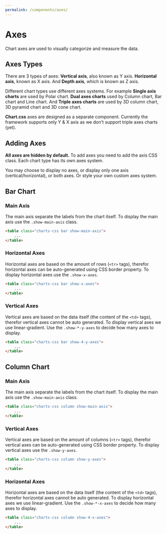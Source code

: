 ```yaml
---
permalink: /components/axes/
---
```


# Axes

Chart axes are used to visually categorize and measure the data.

## Axes Types

<!-- ### General Definitions -->

There are 3 types of axes: **Vertical axis**, also known as Y axis. **Horizontal axis**, known as X axis. And **Depth axis**, which is known as Z axis.

Different chart types use different axes systems. For example **Single axis charts** are used by Polar chart. **Dual axes charts** used by Column chart, Bar chart and Line chart. And **Triple axes charts** are used by 3D column chart, 3D pyramid chart and 3D cone chart.

**Chart.css** axes are designed as a separate component. Currently the framework supports only Y & X axis as we don't support triple axes charts (yet).

## Adding Axes

**All axes are hidden by default.** To add axes you need to add the axis CSS class. Each chart type has its own axes system.

You may choose to display no axes, or display only one axis (vertical/horizontal), or both axes. Or style your own custom axes system.

## Bar Chart

### Main Axis

The main axis separate the labels from the chart itself. To display the main axis use the `.show-main-axis` class.

```html
<table class="charts-css bar show-main-axis">
    ...
</table>
```

### Horizontal Axes

Horizontal axes are based on the amount of rows (`<tr>` tags), therefor horizontal axes can be auto-generated using CSS border property. To display horizontal axes use the `.show-x-axes`.

```html
<table class="charts-css bar show-x-axes">
    ...
</table>
```

### Vertical Axes

Vertical axes are based on the data itself (the content of the `<td>` tags), therefor vertical axes cannot be auto generated. To display vertical axes we use linear-gradient. Use the `.show-*-y-axes` to decide how many axes to display.

```html
<table class="charts-css bar show-4-y-axes">
    ...
</table>
```

## Column Chart

### Main Axis

The main axis separate the labels from the chart itself. To display the main axis use the `.show-main-axis` class.

```html
<table class="charts-css column show-main-axis">
    ...
</table>
```

### Vertical Axes

Vertical axes are based on the amount of columns (`<tr>` tags), therefor vertical axes can be auto-generated using CSS border property. To display vertical axes use the `.show-y-axes`.

```html
<table class="charts-css column show-y-axes">
    ...
</table>
```

### Horizontal Axes

Horizontal axes are based on the data itself (the content of the `<td>` tags), therefor horizontal axes cannot be auto generated. To display horizontal axes we use linear-gradient. Use the `.show-*-x-axes` to decide how many axes to display.

```html
<table class="charts-css column show-4-x-axes">
    ...
</table>
```

